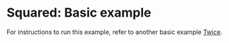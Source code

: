 # Squared: Basic example

For instructions to run this example, refer to another basic example [Twice](http://wcl.cs.rpi.edu/pilots/tutorial/examples.html#twice-realtime).

